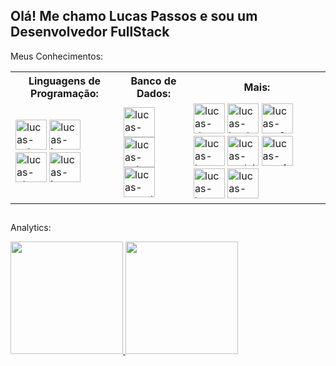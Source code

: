 ## Olá! Me chamo Lucas Passos e sou um Desenvolvedor FullStack

Meus Conhecimentos:
<table width="100%">
	<tr>
		<th>Linguagens de Programação:</th>
		<th>Banco de Dados:</th>
		<th>Mais:</th>
	</tr>
	<tr>
		<td>
			<img aling="center" width="50" height="48" alt="lucas-csharp" title="C#" src="https://cdn.jsdelivr.net/gh/devicons/devicon/icons/csharp/csharp-original.svg" />
			<img aling="center" width="50" height="48" alt="lucas-javascript" title="JavaScript" src="https://cdn.jsdelivr.net/gh/devicons/devicon/icons/javascript/javascript-original.svg" />
			<img aling="center" width="50" height="48" alt="lucas-php" title="PHP" src="https://cdn.jsdelivr.net/gh/devicons/devicon/icons/php/php-original.svg" />
			<img aling="center" width="50" height="48" alt="lucas-javap" title="Java#" src="https://cdn.jsdelivr.net/gh/devicons/devicon/icons/java/java-original-wordmark.svg" />
		</td>
		<td>
			<img aling="center" width="50" height="48" alt="lucas-postgresql" title="PostgreSql" src="https://cdn.jsdelivr.net/gh/devicons/devicon/icons/postgresql/postgresql-plain.svg" />
			<img aling="center" width="50" height="48" alt="lucas-sqlserver" title="SQLServer" src="https://cdn.jsdelivr.net/gh/devicons/devicon/icons/microsoftsqlserver/microsoftsqlserver-plain.svg" />
			<img aling="center" width="50" height="48" alt="lucas-mysql" title="MySql"  src="https://cdn.jsdelivr.net/gh/devicons/devicon/icons/mysql/mysql-original.svg" />
		</td>
		<td>
			<img aling="center" width="50" height="48" alt="lucas-dot-net" title=".NET" src="https://cdn.jsdelivr.net/gh/devicons/devicon/icons/dot-net/dot-net-original-wordmark.svg" />
			<img aling="center" width="50" height="48" alt="lucas-html" title="HTML5" src="https://cdn.jsdelivr.net/gh/devicons/devicon/icons/html5/html5-original.svg" />
			<img aling="center" width="50" height="48" alt="lucas-css3" title="CSS3" src="https://cdn.jsdelivr.net/gh/devicons/devicon/icons/css3/css3-original.svg" />
			<img aling="center" width="50" height="48" alt="lucas-bootstrap" title="Bootstrap" src="https://cdn.jsdelivr.net/gh/devicons/devicon/icons/bootstrap/bootstrap-original.svg" />
			<img aling="center" width="50" height="48" alt="lucas-codeigniter" title="CodeIgniter" src="https://cdn.jsdelivr.net/gh/devicons/devicon/icons/codeigniter/codeigniter-plain.svg" />
			<img aling="center" width="50" height="48" alt="lucas-symfony" title="Symfony" src="https://cdn.jsdelivr.net/gh/devicons/devicon/icons/symfony/symfony-original.svg" />
			<img aling="center" width="50" height="48" alt="lucas-laravel" title="Laravel" src="https://cdn.jsdelivr.net/gh/devicons/devicon/icons/laravel/laravel-plain.svg" />
			<img aling="center" width="50" height="48" alt="lucas-composer" title="Composer" src="https://cdn.jsdelivr.net/gh/devicons/devicon/icons/composer/composer-original.svg" />
		</td>
	</tr>
</table>

##

Analytics:
<div style="display: inline_block">
	<a href="https://github.com/LucasLm2">
		<img height="180em" src="https://github-readme-stats.vercel.app/api?username=LucasLm2&show_icons=true&theme=github_dark&include_all_commits=true&count_private=true"/> 
		<img height="180em" src="https://github-readme-stats.vercel.app/api/top-langs/?username=LucasLm2&layout=compact&langs_count=7&theme=github_dark"/>
	</a>
</div>
